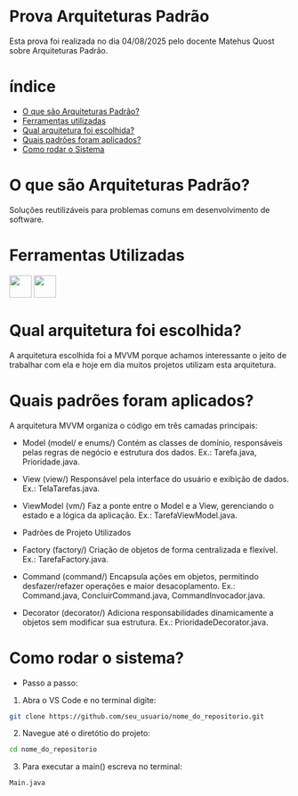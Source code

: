 # Prova Arquiteturas Padrão

Esta prova foi realizada no dia 04/08/2025 pelo docente Matehus Quost sobre Arquiteturas Padrão.

# índice 

- [O que são Arquiteturas Padrão?](#o-que-são-arquiteturas-padrão)
- [Ferramentas utilizadas](#ferramentas-utilizadas)
- [Qual arquitetura foi escolhida?](#qual-arquitetura-foi-escolhida)
- [Quais padrões foram aplicados?](#quais-padrões-foram-aplicados)
- [Como rodar o Sistema](#como-rodar-o-sistema)

# O que são Arquiteturas Padrão?

Soluções reutilizáveis para problemas comuns em desenvolvimento de software.

# Ferramentas Utilizadas

<img src="https://cdn.jsdelivr.net/gh/devicons/devicon/icons/vscode/vscode-original.svg" width="40" /> <img src="https://cdn.jsdelivr.net/gh/devicons/devicon/icons/java/java-original.svg" width="40" />


# Qual arquitetura foi escolhida?

A arquitetura escolhida foi a MVVM porque achamos interessante
o jeito de trabalhar com ela e hoje em dia muitos projetos utilizam esta arquitetura. 


# Quais padrões foram aplicados?

A arquitetura MVVM organiza o código em três camadas principais:

- Model (model/ e enums/)
Contém as classes de domínio, responsáveis pelas regras de negócio e estrutura dos dados.
Ex.: Tarefa.java, Prioridade.java.

- View (view/)
Responsável pela interface do usuário e exibição de dados.
Ex.: TelaTarefas.java.

- ViewModel (vm/)
Faz a ponte entre o Model e a View, gerenciando o estado e a lógica da aplicação.
Ex.: TarefaViewModel.java.

- Padrões de Projeto Utilizados

- Factory (factory/)
Criação de objetos de forma centralizada e flexível.
Ex.: TarefaFactory.java.

- Command (command/)
Encapsula ações em objetos, permitindo desfazer/refazer operações e maior desacoplamento.
Ex.: Command.java, ConcluirCommand.java, CommandInvocador.java.

- Decorator (decorator/)
Adiciona responsabilidades dinamicamente a objetos sem modificar sua estrutura.
Ex.: PrioridadeDecorator.java.

# Como rodar o sistema?

- Passo a passo: 

1. Abra o VS Code e no terminal digite: 

```bash
git clone https://github.com/seu_usuario/nome_do_repositorio.git
```

2. Navegue até o diretótio do projeto: 

```bash
cd nome_do_repositorio
```

3. Para executar a main() escreva no terminal:

```bash
Main.java
```



